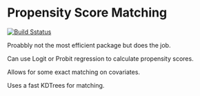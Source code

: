 # Propensity Score Matching
[![Build Sstatus](https://github.com/eohne/PSMatching/actions/workflows/CI.yml/badge.svg)](https://github.com/eohne/PSMatching/actions/workflows/CI.yml)

Proabbly not the most efficient package but does the job.  

Can use Logit or Probit regression to calculate propensity scores.  

Allows for some exact matching on covariates.  

Uses a fast KDTrees for matching.  